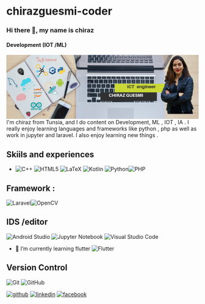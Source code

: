 # chirazguesmi-coder
### Hi there 👋, my name is chiraz
#### Development  (IOT /ML) 
<img align="left"  src="https://github.com/chirazguesmi-coder/chirazguesmi-coder/blob/main/ICT%20engineer%20(1).png" />



 I'm chiraz from Tunsia, and I do content on Development, ML , IOT , IA . I really enjoy learning languages and frameworks like python , php as well as work in jupyter and laravel. I also enjoy learning new things .
 
 
 
## Skiils and experiences 
- ![C++](https://img.shields.io/badge/c++-%2300599C.svg?style=for-the-badge&logo=c%2B%2B&logoColor=white)
![HTML5](https://img.shields.io/badge/html5-%23E34F26.svg?style=for-the-badge&logo=html5&logoColor=white) ![LaTeX](https://img.shields.io/badge/latex-%23008080.svg?style=for-the-badge&logo=latex&logoColor=white) ![Kotlin](https://img.shields.io/badge/kotlin-%230095D5.svg?style=for-the-badge&logo=kotlin&logoColor=white) ![Python](https://img.shields.io/badge/python-3670A0?style=for-the-badge&logo=python&logoColor=ffdd54)![PHP](https://img.shields.io/badge/php-%23777BB4.svg?style=for-the-badge&logo=php&logoColor=white)
## Framework : 
![Laravel](https://img.shields.io/badge/laravel-%23FF2D20.svg?style=for-the-badge&logo=laravel&logoColor=white)![OpenCV](https://img.shields.io/badge/opencv-%23white.svg?style=for-the-badge&logo=opencv&logoColor=white)

## IDS /editor 
![Android Studio](https://img.shields.io/badge/Android%20Studio-3DDC84.svg?style=for-the-badge&logo=android-studio&logoColor=white) ![Jupyter Notebook](https://img.shields.io/badge/jupyter-%23FA0F00.svg?style=for-the-badge&logo=jupyter&logoColor=white)
![Visual Studio Code](https://img.shields.io/badge/Visual%20Studio%20Code-0078d7.svg?style=for-the-badge&logo=visual-studio-code&logoColor=white)
- 🌱 I’m currently learning flutter  ![Flutter](https://img.shields.io/badge/Flutter-%2302569B.svg?style=for-the-badge&logo=Flutter&logoColor=white)
## Version Control 
![Git](https://img.shields.io/badge/git-%23F05033.svg?style=for-the-badge&logo=git&logoColor=white)
![GitHub](https://img.shields.io/badge/github-%23121011.svg?style=for-the-badge&logo=github&logoColor=white)

[<img src='https://cdn.jsdelivr.net/npm/simple-icons@3.0.1/icons/github.svg' alt='github' height='40'>](https://github.com/chirazguesmi-coder)  [<img src='https://cdn.jsdelivr.net/npm/simple-icons@3.0.1/icons/linkedin.svg' alt='linkedin' height='40'>](https://www.linkedin.com/in/chiraz-guesmi-745061161/)  [<img src='https://cdn.jsdelivr.net/npm/simple-icons@3.0.1/icons/facebook.svg' alt='facebook' height='40'>](https://www.facebook.com/profile.php?id=100008645464648)  


